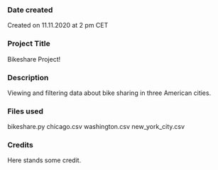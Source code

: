 ### Date created
Created on 11.11.2020 at 2 pm CET

### Project Title
Bikeshare Project!

### Description
Viewing and filtering data about bike sharing in three American cities.

### Files used
bikeshare.py
chicago.csv
washington.csv
new_york_city.csv

### Credits
Here stands some credit.
